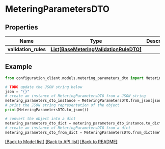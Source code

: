 # MeteringParametersDTO


## Properties

Name | Type | Description | Notes
------------ | ------------- | ------------- | -------------
**validation_rules** | [**List[BaseMeteringValidationRuleDTO]**](BaseMeteringValidationRuleDTO.md) |  | [optional] 

## Example

```python
from configuration_client.models.metering_parameters_dto import MeteringParametersDTO

# TODO update the JSON string below
json = "{}"
# create an instance of MeteringParametersDTO from a JSON string
metering_parameters_dto_instance = MeteringParametersDTO.from_json(json)
# print the JSON string representation of the object
print(MeteringParametersDTO.to_json())

# convert the object into a dict
metering_parameters_dto_dict = metering_parameters_dto_instance.to_dict()
# create an instance of MeteringParametersDTO from a dict
metering_parameters_dto_from_dict = MeteringParametersDTO.from_dict(metering_parameters_dto_dict)
```
[[Back to Model list]](../README.md#documentation-for-models) [[Back to API list]](../README.md#documentation-for-api-endpoints) [[Back to README]](../README.md)


